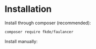 # Installation

Install through composer (recommended):
```bash
composer require fkde/faulancer
```

Install manually:
```bash

```